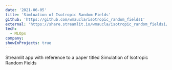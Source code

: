 ```yaml
---
date: '2021-06-05'
title: 'Simluation of Isotropic Random Fields'
github: 'https://github.com/wmaucla/isotropic_random_fieldsI'
external: 'https://share.streamlit.io/wmaucla/isotropic_random_fieldsi/main/simulation.py'
tech:
  - MLOps
company:
showInProjects: true
---
```


Streamlit app with reference to a paper titled Simulation of Isotropic Random Fields
